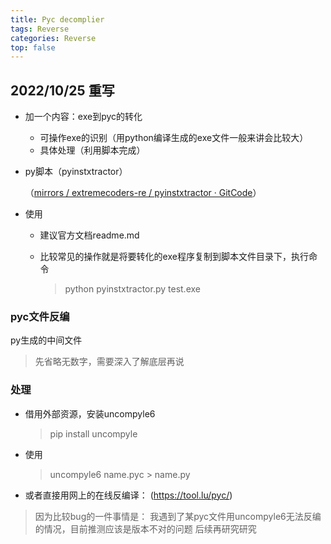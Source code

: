 ```yaml
---
title: Pyc decomplier
tags: Reverse
categories: Reverse
top: false
---
```



## 2022/10/25 重写

- 加一个内容：exe到pyc的转化

  - 可操作exe的识别（用python编译生成的exe文件一般来讲会比较大）
  - 具体处理（利用脚本完成）

- py脚本（pyinstxtractor）

  （[mirrors / extremecoders-re / pyinstxtractor · GitCode](https://gitcode.net/mirrors/extremecoders-re/pyinstxtractor?utm_source=csdn_github_accelerator)）

- 使用

  - 建议官方文档readme.md

  - 比较常见的操作就是将要转化的exe程序复制到脚本文件目录下，执行命令

    > python pyinstxtractor.py test.exe

### pyc文件反编

py生成的中间文件

> 先省略无数字，需要深入了解底层再说

### 处理

- 借用外部资源，安装uncompyle6

  > pip install uncompyle

- 使用

  > uncompyle6 name.pyc > name.py

- 或者直接用网上的在线反编译：
  (https://tool.lu/pyc/)

> 因为比较bug的一件事情是：
> 我遇到了某pyc文件用uncompyle6无法反编的情况，目前推测应该是版本不对的问题
> 后续再研究研究